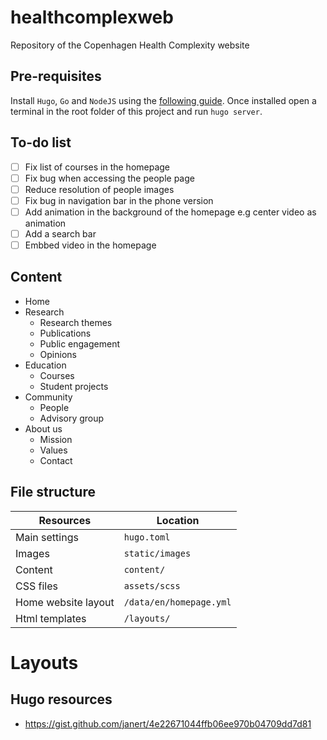 # healthcomplexweb
Repository of the Copenhagen Health Complexity website

## Pre-requisites

Install `Hugo`, `Go` and `NodeJS` using the [following guide](https://docs.gethugothemes.com/educenter/installation/).
Once installed open a terminal in the root folder of this project and run `hugo server`.

## To-do list

- [ ] Fix list of courses in the homepage
- [ ] Fix bug when accessing the people page
- [ ] Reduce resolution of people images
- [ ] Fix bug in navigation bar in the phone version
- [ ] Add animation in the background of the homepage e.g center video as animation
- [ ] Add a search bar
- [ ] Embbed video in the homepage

## Content

- Home
- Research
  - Research themes
  - Publications
  - Public engagement
  - Opinions
- Education
  - Courses
  - Student projects
- Community
  - People
  - Advisory group
- About us
  - Mission
  - Values
  - Contact


## File structure

| Resources | Location |
| --- | ----------- |
| Main settings | `hugo.toml` |
|Images | `static/images` |
|Content | `content/` | 
|CSS files | `assets/scss` | 
|Home website layout | `/data/en/homepage.yml` |
|Html templates | `/layouts/` |

# Layouts


## Hugo resources

- https://gist.github.com/janert/4e22671044ffb06ee970b04709dd7d81
